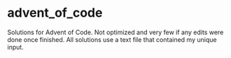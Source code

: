 # advent_of_code

Solutions for Advent of Code. Not optimized and very few if any edits were done once finished. All solutions use a text file that contained my unique input.
